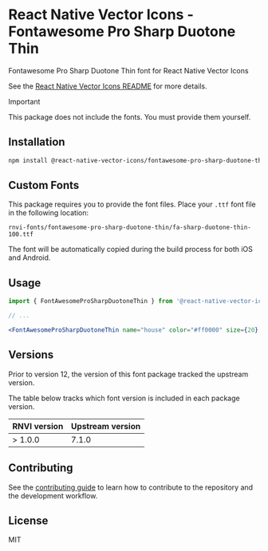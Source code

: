 # React Native Vector Icons - Fontawesome Pro Sharp Duotone Thin

Fontawesome Pro Sharp Duotone Thin font for React Native Vector Icons

See the [React Native Vector Icons README](../../README.md) for more details.

> [!IMPORTANT]
> This package does not include the fonts. You must provide them yourself.

## Installation

```sh
npm install @react-native-vector-icons/fontawesome-pro-sharp-duotone-thin
```

## Custom Fonts

This package requires you to provide the font files. Place your `.ttf` font
file in the following location:

```
rnvi-fonts/fontawesome-pro-sharp-duotone-thin/fa-sharp-duotone-thin-100.ttf
```

The font will be automatically copied during the build process for both iOS and
Android.

## Usage

```jsx
import { FontAwesomeProSharpDuotoneThin } from '@react-native-vector-icons/fontawesome-pro-sharp-duotone-thin';

// ...

<FontAwesomeProSharpDuotoneThin name="house" color="#ff0000" size={20} />
```

## Versions

Prior to version 12, the version of this font package tracked the upstream version.

The table below tracks which font version is included in each package version.

| RNVI version | Upstream version |
| ------------ | ---------------- |
| &gt; 1.0.0 | 7.1.0 |

## Contributing

See the [contributing guide](../../CONTRIBUTING.md) to learn how to contribute to the repository and the development workflow.

## License

MIT
